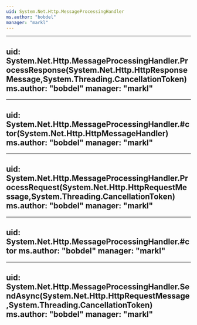 ```yaml
---
uid: System.Net.Http.MessageProcessingHandler
ms.author: "bobdel"
manager: "markl"
---
```


---
uid: System.Net.Http.MessageProcessingHandler.ProcessResponse(System.Net.Http.HttpResponseMessage,System.Threading.CancellationToken)
ms.author: "bobdel"
manager: "markl"
---

---
uid: System.Net.Http.MessageProcessingHandler.#ctor(System.Net.Http.HttpMessageHandler)
ms.author: "bobdel"
manager: "markl"
---

---
uid: System.Net.Http.MessageProcessingHandler.ProcessRequest(System.Net.Http.HttpRequestMessage,System.Threading.CancellationToken)
ms.author: "bobdel"
manager: "markl"
---

---
uid: System.Net.Http.MessageProcessingHandler.#ctor
ms.author: "bobdel"
manager: "markl"
---

---
uid: System.Net.Http.MessageProcessingHandler.SendAsync(System.Net.Http.HttpRequestMessage,System.Threading.CancellationToken)
ms.author: "bobdel"
manager: "markl"
---
